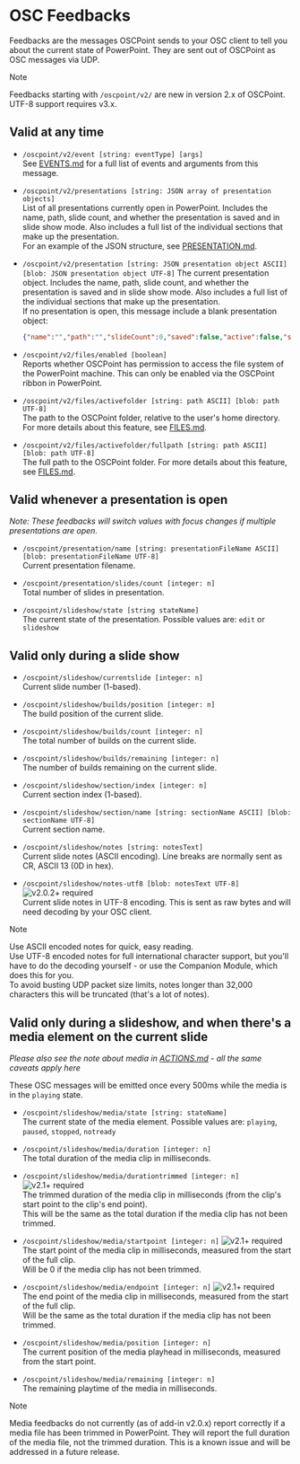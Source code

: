 # OSC Feedbacks

Feedbacks are the messages OSCPoint sends to your OSC client to tell you about the current state of PowerPoint. They are sent out of OSCPoint as OSC messages via UDP.

> [!NOTE] 
> 
> Feedbacks starting with `/oscpoint/v2/` are new in version 2.x of OSCPoint. UTF-8 support requires v3.x.

## Valid at any time

- `/oscpoint/v2/event [string: eventType] [args]`  
See [EVENTS.md](EVENTS.md) for a full list of events and arguments from this message.

- `/oscpoint/v2/presentations [string: JSON array of presentation objects]`  
List of all presentations currently open in PowerPoint. Includes the name, path, slide count, and whether the presentation is saved and in slide show mode. Also includes a full list of the individual sections that make up the presentation.  
For an example of the JSON structure, see [PRESENTATION.md](PRESENTATION.md).

- `/oscpoint/v2/presentation [string: JSON presentation object ASCII] [blob: JSON presentation object UTF-8]`
The current presentation object. Includes the name, path, slide count, and whether the presentation is saved and in slide show mode. Also includes a full list of the individual sections that make up the presentation.  
If no presentation is open, this message include a blank presentation object:  
    ```json
    {"name":"","path":"","slideCount":0,"saved":false,"active":false,"slideshow":false,"sections":null}
    ```
- `/oscpoint/v2/files/enabled [boolean]`  
  Reports whether OSCPoint has permission to access the file system of the PowerPoint machine. This can only be enabled via the OSCPoint ribbon in PowerPoint.

- `/oscpoint/v2/files/activefolder [string: path ASCII] [blob: path UTF-8]`  
  The path to the OSCPoint folder, relative to the user's home directory. For more details about this feature, see [FILES.md](FILES.md).

- `/oscpoint/v2/files/activefolder/fullpath [string: path ASCII] [blob: path UTF-8]`  
  The full path to the OSCPoint folder. For more details about this feature, see [FILES.md](FILES.md).



## Valid whenever a presentation is open

*Note: These feedbacks will switch values with focus changes if multiple presentations are open.*

- `/oscpoint/presentation/name [string: presentationFileName ASCII] [blob: presentationFileName UTF-8]`  
Current presentation filename.

- `/oscpoint/presentation/slides/count [integer: n]`  
Total number of slides in presentation.

- `/oscpoint/slideshow/state [string stateName]`  
The current state of the presentation. Possible values are: `edit` or `slideshow` 
  
## Valid only during a slide show

- `/oscpoint/slideshow/currentslide [integer: n]`  
Current slide number (1-based).

- `/oscpoint/slideshow/builds/position [integer: n]`  
The build position of the current slide.

- `/oscpoint/slideshow/builds/count [integer: n]`  
The total number of builds on the current slide.

- `/oscpoint/slideshow/builds/remaining [integer: n]`  
The number of builds remaining on the current slide.

- `/oscpoint/slideshow/section/index [integer: n]`  
Current section index (1-based).

- `/oscpoint/slideshow/section/name [string: sectionName ASCII] [blob: sectionName UTF-8]`  
Current section name.

- `/oscpoint/slideshow/notes [string: notesText]`  
Current slide notes (ASCII encoding). Line breaks are normally sent as CR, ASCII 13 (0D in hex).  

- `/oscpoint/slideshow/notes-utf8 [blob: notesText UTF-8]` ![v2.0.2+ required](https://img.shields.io/badge/v2.0.2%2B-be3412)  
Current slide notes in UTF-8 encoding. This is sent as raw bytes and will need decoding by your OSC client.

> [!NOTE] 
> Use ASCII encoded notes for  quick, easy reading.  
> Use UTF-8 encoded notes for full international character support, but you'll have to do the decoding yourself - or use the Companion Module, which does this for you.  
> To avoid busting UDP packet size limits, notes longer than 32,000 characters this will be truncated (that's a lot of notes).

## Valid only during a slideshow, and when there's a media element on the current slide

*Please also see the note about media in [ACTIONS.md](ACTIONS.md) - all the same caveats apply here*

These OSC messages will be emitted once every 500ms while the media is in the `playing` state.

- `/oscpoint/slideshow/media/state [string: stateName]`  
The current state of the media element. Possible values are: `playing`, `paused`, `stopped`, `notready`

- `/oscpoint/slideshow/media/duration [integer: n]`  
The total duration of the media clip in milliseconds.

- `/oscpoint/slideshow/media/durationtrimmed [integer: n]` ![v2.1+ required](https://img.shields.io/badge/v2.1%2B-be3412)  
The trimmed duration of the media clip in milliseconds (from the clip's start point to the clip's end point).  
This will be the same as the total duration if the media clip has not been trimmed.

- `/oscpoint/slideshow/media/startpoint [integer: n]` ![v2.1+ required](https://img.shields.io/badge/v2.1%2B-be3412)  
The start point of the media clip in milliseconds, measured from the start of the full clip.  
Will be 0 if the media clip has not been trimmed.

- `/oscpoint/slideshow/media/endpoint [integer: n]` ![v2.1+ required](https://img.shields.io/badge/v2.1%2B-be3412)  
The end point of the media clip in milliseconds, measured from the start of the full clip.  
Will be the same as the total duration if the media clip has not been trimmed.

- `/oscpoint/slideshow/media/position [integer: n]`  
The current position of the media playhead in milliseconds, measured from the start point.

- `/oscpoint/slideshow/media/remaining [integer: n]`  
The remaining playtime of the media in milliseconds.

> [!NOTE]
> Media feedbacks do not currently (as of add-in v2.0.x) report correctly if a media file has been trimmed in PowerPoint. 
> They will report the full duration of the media file, not the trimmed duration.
> This is a known issue and will be addressed in a future release.
